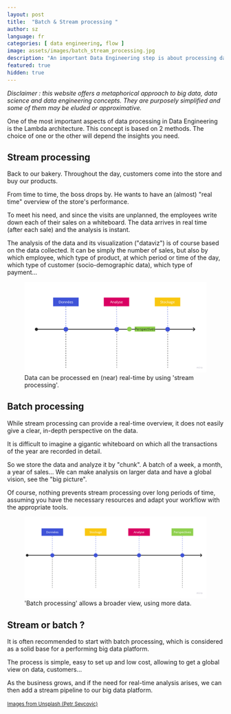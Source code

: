 ```yaml
---
layout: post
title:  "Batch & Stream processing "
author: sz
language: fr
categories: [ data engineering, flow ]
image: assets/images/batch_stream_processing.jpg
description: "An important Data Engineering step is about processing datas to further analyze them."
featured: true
hidden: true
---
```


<div class="disclaimer"><i>Disclaimer : this website offers a metaphorical approach to big data, data science and data engineering concepts. They are purposely simplified and some of them may be eluded or approximative.</i></div>

One of the most important aspects of data processing in Data Engineering is the Lambda architecture. This concept is based on 2 methods. The choice of one or the other will depend the insights you need.

## Stream processing

Back to our bakery. Throughout the day, customers come into the store and buy our products.

From time to time, the boss drops by. He wants to have an (almost) "real time" overview of the store's performance.

To meet his need, and since the visits are unplanned, the employees write down each of their sales on a whiteboard. The data arrives in real time (after each sale) and the analysis is instant.

The analysis of the data and its visualization ("dataviz") is of course based on the data collected. It can be simply the number of sales, but also by which employee, which type of product, at which period or time of the day, which type of customer (socio-demographic data), which type of payment...

<figure>
    <img src="assets/images/stream_processing.jpg" alt="Les données peuvent être collectées en 'stream processing', en (quasi) temps-réel"/>
    <figcaption>Data can be processed en (near) real-time by using 'stream processing'.</figcaption>
</figure>

## Batch processing

While stream processing can provide a real-time overview, it does not easily give a clear, in-depth perspective on the data.

It is difficult to imagine a gigantic whiteboard on which all the transactions of the year are recorded in detail.

So we store the data and analyze it by "chunk". A batch of a week, a month, a year of sales... We can make analysis on larger data and have a global vision, see the "big picture".

Of course, nothing prevents stream processing over long periods of time, assuming you have the necessary resources and adapt your workflow with the appropriate tools.


<figure>
    <img src="assets/images/batch_processing.jpg" alt="Le 'batch processing' permet une vision plus globale"/>
    <figcaption>'Batch processing' allows a broader view, using more data.</figcaption>
</figure>

## Stream or batch ?

It is often recommended to start with batch processing, which is considered as a solid base for a performing big data platform.

The process is simple, easy to set up and low cost, allowing to get a global view on data, customers...

As the business grows, and if the need for real-time analysis arises, we can then add a stream pipeline to our big data platform.

<p><a href="https://unsplash.com" target="blank_"><small>Images from Unsplash (Petr Sevcovic)</small></a></p>
